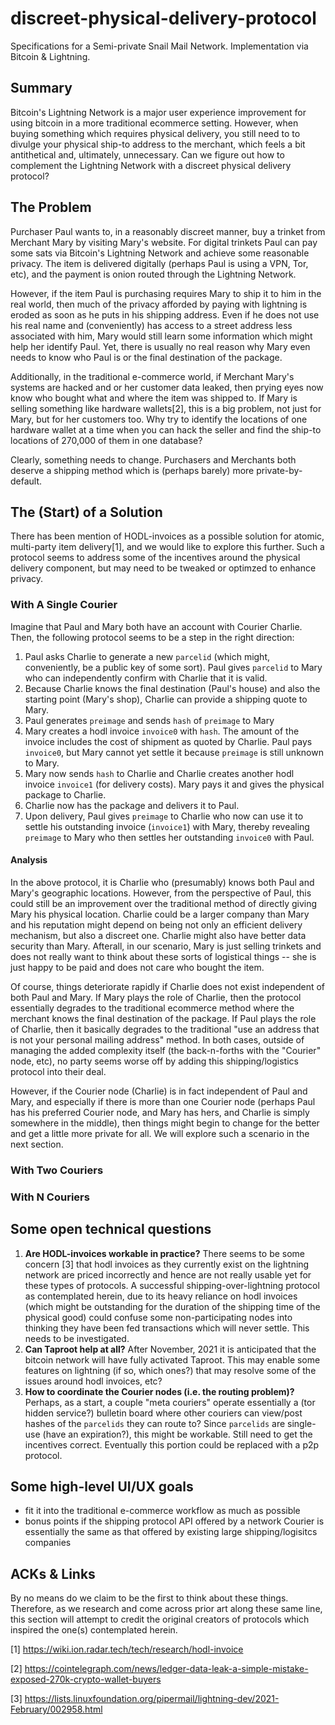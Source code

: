 # discreet-physical-delivery-protocol
Specifications for a Semi-private Snail Mail Network. Implementation via Bitcoin &amp; Lightning.

## Summary 
Bitcoin's Lightning Network is a major user experience improvement for using bitcoin in a more traditional
ecommerce setting. However, when buying something which requires physical delivery, you still need to to divulge your physical ship-to address to the merchant, which feels a bit antithetical and, ultimately, unnecessary. Can we figure out how to complement the Lightning Network with a discreet physical delivery protocol?

## The Problem
Purchaser Paul wants to, in a reasonably discreet manner, buy a trinket from 
Merchant Mary by visiting Mary's website. For digital trinkets Paul can pay some
sats via Bitcoin's Lightning Network and achieve some reasonable privacy. The item is
delivered digitally (perhaps Paul is using a VPN, Tor, etc), and the payment is onion
routed through the Lightning Network.

However, if the item Paul is purchasing requires Mary to ship it to him in the
real world, then much of the privacy afforded by paying with lightning is eroded
as soon as he puts in his shipping address. Even if he does not use his real name
and (conveniently) has access to a street address less associated with him, Mary
would still learn some information which might help her identify Paul. Yet,
there is usually no real reason why Mary even needs to know who Paul is or the 
final destination of the package.

Additionally, in the traditional e-commerce world, if Merchant Mary's systems are
hacked and or her customer data leaked, then prying eyes now know who bought
what and where the item was shipped to. If Mary is selling something like
hardware wallets[2], this is a big problem, not just for Mary, but for her
customers too. Why try to identify the locations of one hardware wallet at a
time when you can hack the seller and find the ship-to locations of 270,000 of 
them in one database?

Clearly, something needs to change. Purchasers and Merchants both deserve a
shipping method which is (perhaps barely) more private-by-default.

## The (Start) of a Solution
There has been mention of HODL-invoices as a possible solution for atomic,
multi-party item delivery[1], and we would like to explore this further. Such
a protocol seems to address some of the incentives around the physical delivery
component, but may need to be tweaked or optimzed to enhance privacy.

### With A Single Courier
Imagine that Paul and Mary both have an account with Courier Charlie. Then, the
following protocol seems to be a step in the right direction:
1.  Paul asks Charlie to generate a new `parcelid` (which might, conveniently, be a public key of some sort). Paul gives `parcelid` to Mary who can independently confirm with Charlie that it is valid.
2.  Because Charlie knows the final destination (Paul's house) and also the starting point (Mary's shop), Charlie can provide a shipping quote to Mary.
2.  Paul generates `preimage` and sends `hash` of `preimage` to Mary 
2.  Mary creates a hodl invoice `invoice0` with `hash`. The amount of the invoice includes the cost of shipment as quoted by Charlie. Paul pays `invoice0`, but Mary cannot yet settle it because `preimage` is still unknown to Mary.
3.  Mary now sends `hash` to Charlie and Charlie creates another hodl invoice `invoice1` (for delivery costs). Mary pays it and gives the physical package to Charlie.
4.  Charlie now has the package and delivers it to Paul.
5.  Upon delivery, Paul gives `preimage` to Charlie who now can use it to settle his outstanding invoice (`invoice1`) with Mary, thereby revealing `preimage` to Mary who then settles her outstanding `invoice0` with Paul.

#### Analysis
In the above protocol, it is Charlie who (presumably) knows both Paul and Mary's geographic locations. However, from the perspective of Paul, this could still be an improvement over the traditional method of directly giving Mary his physical location. Charlie could be a larger company than Mary and his reputation might depend on being not only an efficient delivery mechanism, but also a discreet one. Charlie might also have better data security than Mary. Afterall, in our scenario, Mary is just selling trinkets and does not really want to think about these sorts of logistical things -- she is just happy to be paid and does not care who bought the item.

Of course, things deteriorate rapidly if Charlie does not exist independent of both Paul and Mary. If Mary plays the role of Charlie, then the protocol essentially degrades to the traditional ecommerce method where the merchant knows the final destination of the package. If Paul plays the role of Charlie, then it basically degrades to the traditional "use an address that is not your personal mailing address" method. In both cases, outside of managing the added complexity itself (the back-n-forths with the "Courier" node, etc), no party seems worse off by adding this shipping/logistics protocol into their deal. 

However, if the Courier node (Charlie) is in fact independent of Paul and Mary, and especially if there is more than one Courier node (perhaps Paul has his preferred Courier node, and Mary has hers, and Charlie is simply somewhere in the middle), then things might begin to change for the better and get a little more private for all. We will explore such a scenario in the next section.

### With Two Couriers

### With N Couriers

## Some open technical questions
1. **Are HODL-invoices workable in practice?** There seems to be some concern [3] that hodl invoices as they currently exist on the lightning network are priced incorrectly and hence are not really usable yet for these types of protocols. A successful shipping-over-lightning protocol as contemplated herein, due to its heavy reliance on hodl invoices (which might be outstanding for the duration of the shipping time of the physical good) could confuse some non-participating nodes into thinking they have been fed transactions which will never settle. This needs to be investigated.
2. **Can Taproot help at all?** After November, 2021 it is anticipated that the bitcoin network will have fully activated Taproot. This may enable some features on lightning (if so, which ones?) that may resolve some of the issues around hodl invoices, etc?
3. **How to coordinate the Courier nodes (i.e. the routing problem)?** Perhaps, as a start, a couple "meta couriers" operate essentially a (tor hidden service?) bulletin board where other couriers can view/post hashes of the `parcelids` they can route to? Since `parcelids` are single-use (have an expiration?), this might be workable. Still need to get the incentives correct. Eventually this portion could be replaced with a p2p protocol. 

## Some high-level UI/UX goals
* fit it into the traditional e-commerce workflow as much as possible
* bonus points if the shipping protocol API offered by a network Courier is essentially the same as that offered by existing large shipping/logisitcs companies

## ACKs & Links
By no means do we claim to be the first to think about these things. Therefore, as
we research and come across prior art along these same line, this section will
attempt to credit the original creators of protocols which inspired the one(s)
contemplated herein.

[1] https://wiki.ion.radar.tech/tech/research/hodl-invoice

[2] https://cointelegraph.com/news/ledger-data-leak-a-simple-mistake-exposed-270k-crypto-wallet-buyers

[3] https://lists.linuxfoundation.org/pipermail/lightning-dev/2021-February/002958.html
